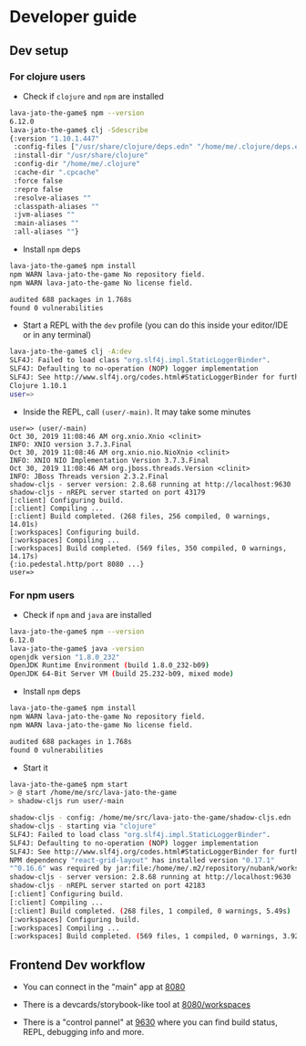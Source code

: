 
# Developer guide

## Dev setup

### For clojure users

- Check if `clojure` and `npm` are installed

```bash
lava-jato-the-game$ npm --version
6.12.0
lava-jato-the-game$ clj -Sdescribe
{:version "1.10.1.447"
 :config-files ["/usr/share/clojure/deps.edn" "/home/me/.clojure/deps.edn" "deps.edn" ]
 :install-dir "/usr/share/clojure"
 :config-dir "/home/me/.clojure"
 :cache-dir ".cpcache"
 :force false
 :repro false
 :resolve-aliases ""
 :classpath-aliases ""
 :jvm-aliases ""
 :main-aliases ""
 :all-aliases ""}
```

- Install `npm` deps

```bash
lava-jato-the-game$ npm install
npm WARN lava-jato-the-game No repository field.
npm WARN lava-jato-the-game No license field.

audited 688 packages in 1.768s
found 0 vulnerabilities 
```

- Start a REPL with the `dev` profile (you can do this inside your editor/IDE or in any terminal)

```bash
lava-jato-the-game$ clj -A:dev
SLF4J: Failed to load class "org.slf4j.impl.StaticLoggerBinder".
SLF4J: Defaulting to no-operation (NOP) logger implementation
SLF4J: See http://www.slf4j.org/codes.html#StaticLoggerBinder for further details.
Clojure 1.10.1
user=> 
```

- Inside the REPL, call `(user/-main)`. It may take some minutes

```
user=> (user/-main)
Oct 30, 2019 11:08:46 AM org.xnio.Xnio <clinit>
INFO: XNIO version 3.7.3.Final
Oct 30, 2019 11:08:46 AM org.xnio.nio.NioXnio <clinit>
INFO: XNIO NIO Implementation Version 3.7.3.Final
Oct 30, 2019 11:08:46 AM org.jboss.threads.Version <clinit>
INFO: JBoss Threads version 2.3.2.Final
shadow-cljs - server version: 2.8.68 running at http://localhost:9630
shadow-cljs - nREPL server started on port 43179
[:client] Configuring build.
[:client] Compiling ...
[:client] Build completed. (268 files, 256 compiled, 0 warnings, 14.01s)
[:workspaces] Configuring build.
[:workspaces] Compiling ...
[:workspaces] Build completed. (569 files, 350 compiled, 0 warnings, 14.17s)
{:io.pedestal.http/port 8080 ...}
user=> 
```

### For npm users

- Check if `npm` and `java` are installed

```bash
lava-jato-the-game$ npm --version
6.12.0
lava-jato-the-game$ java -version
openjdk version "1.8.0_232"
OpenJDK Runtime Environment (build 1.8.0_232-b09)
OpenJDK 64-Bit Server VM (build 25.232-b09, mixed mode)
```

- Install `npm` deps

```bash
lava-jato-the-game$ npm install
npm WARN lava-jato-the-game No repository field.
npm WARN lava-jato-the-game No license field.

audited 688 packages in 1.768s
found 0 vulnerabilities 
```

- Start it

```bash
lava-jato-the-game$ npm start
> @ start /home/me/src/lava-jato-the-game
> shadow-cljs run user/-main

shadow-cljs - config: /home/me/src/lava-jato-the-game/shadow-cljs.edn  cli version: 2.8.67  node: v12.13.0
shadow-cljs - starting via "clojure"
SLF4J: Failed to load class "org.slf4j.impl.StaticLoggerBinder".
SLF4J: Defaulting to no-operation (NOP) logger implementation
SLF4J: See http://www.slf4j.org/codes.html#StaticLoggerBinder for further details.
NPM dependency "react-grid-layout" has installed version "0.17.1"
"^0.16.6" was required by jar:file:/home/me/.m2/repository/nubank/workspaces/1.0.13/workspaces-1.0.13.jar!/deps.cljs
shadow-cljs - server version: 2.8.68 running at http://localhost:9630
shadow-cljs - nREPL server started on port 42183
[:client] Configuring build.
[:client] Compiling ...
[:client] Build completed. (268 files, 1 compiled, 0 warnings, 5.49s)
[:workspaces] Configuring build.
[:workspaces] Compiling ...
[:workspaces] Build completed. (569 files, 1 compiled, 0 warnings, 3.92s)
```

## Frontend Dev workflow

- You can connect in the "main" app at [8080](http://localhost:8080)

- There is a devcards/storybook-like tool at [8080/workspaces](http://localhost:8080/workspaces)

- There is a "control pannel" at [9630](http://localhost:9630) where you can find build status, REPL, debugging info and more.
